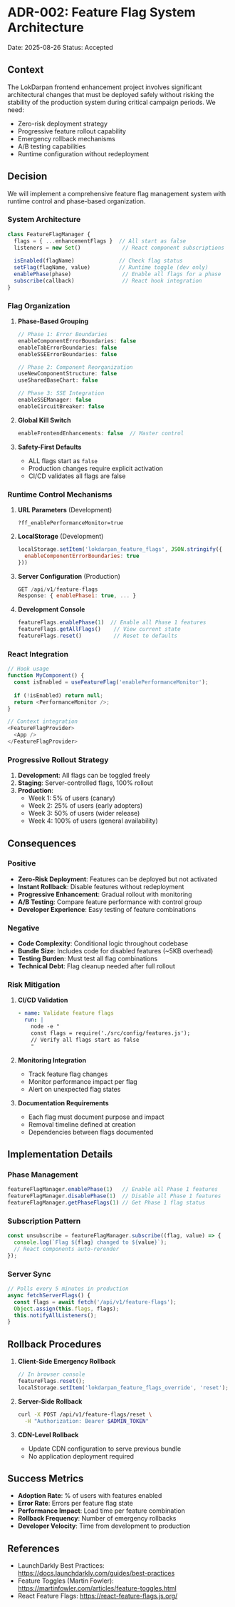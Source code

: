 # ADR-002: Feature Flag System Architecture

Date: 2025-08-26
Status: Accepted

## Context

The LokDarpan frontend enhancement project involves significant architectural changes that must be deployed safely without risking the stability of the production system during critical campaign periods. We need:
- Zero-risk deployment strategy
- Progressive feature rollout capability
- Emergency rollback mechanisms
- A/B testing capabilities
- Runtime configuration without redeployment

## Decision

We will implement a comprehensive feature flag management system with runtime control and phase-based organization.

### System Architecture

```javascript
class FeatureFlagManager {
  flags = { ...enhancementFlags }  // All start as false
  listeners = new Set()             // React component subscriptions
  
  isEnabled(flagName)              // Check flag status
  setFlag(flagName, value)         // Runtime toggle (dev only)
  enablePhase(phase)                // Enable all flags for a phase
  subscribe(callback)               // React hook integration
}
```

### Flag Organization

1. **Phase-Based Grouping**
   ```javascript
   // Phase 1: Error Boundaries
   enableComponentErrorBoundaries: false
   enableTabErrorBoundaries: false
   enableSSEErrorBoundaries: false
   
   // Phase 2: Component Reorganization
   useNewComponentStructure: false
   useSharedBaseChart: false
   
   // Phase 3: SSE Integration
   enableSSEManager: false
   enableCircuitBreaker: false
   ```

2. **Global Kill Switch**
   ```javascript
   enableFrontendEnhancements: false  // Master control
   ```

3. **Safety-First Defaults**
   - ALL flags start as `false`
   - Production changes require explicit activation
   - CI/CD validates all flags are false

### Runtime Control Mechanisms

1. **URL Parameters** (Development)
   ```
   ?ff_enablePerformanceMonitor=true
   ```

2. **LocalStorage** (Development)
   ```javascript
   localStorage.setItem('lokdarpan_feature_flags', JSON.stringify({
     enableComponentErrorBoundaries: true
   }))
   ```

3. **Server Configuration** (Production)
   ```javascript
   GET /api/v1/feature-flags
   Response: { enablePhase1: true, ... }
   ```

4. **Development Console**
   ```javascript
   featureFlags.enablePhase(1)  // Enable all Phase 1 features
   featureFlags.getAllFlags()    // View current state
   featureFlags.reset()          // Reset to defaults
   ```

### React Integration

```javascript
// Hook usage
function MyComponent() {
  const isEnabled = useFeatureFlag('enablePerformanceMonitor');
  
  if (!isEnabled) return null;
  return <PerformanceMonitor />;
}

// Context integration
<FeatureFlagProvider>
  <App />
</FeatureFlagProvider>
```

### Progressive Rollout Strategy

1. **Development**: All flags can be toggled freely
2. **Staging**: Server-controlled flags, 100% rollout
3. **Production**: 
   - Week 1: 5% of users (canary)
   - Week 2: 25% of users (early adopters)
   - Week 3: 50% of users (wider release)
   - Week 4: 100% of users (general availability)

## Consequences

### Positive
- **Zero-Risk Deployment**: Features can be deployed but not activated
- **Instant Rollback**: Disable features without redeployment
- **Progressive Enhancement**: Gradual rollout with monitoring
- **A/B Testing**: Compare feature performance with control group
- **Developer Experience**: Easy testing of feature combinations

### Negative
- **Code Complexity**: Conditional logic throughout codebase
- **Bundle Size**: Includes code for disabled features (~5KB overhead)
- **Testing Burden**: Must test all flag combinations
- **Technical Debt**: Flag cleanup needed after full rollout

### Risk Mitigation

1. **CI/CD Validation**
   ```yaml
   - name: Validate feature flags
     run: |
       node -e "
       const flags = require('./src/config/features.js');
       // Verify all flags start as false
       "
   ```

2. **Monitoring Integration**
   - Track feature flag changes
   - Monitor performance impact per flag
   - Alert on unexpected flag states

3. **Documentation Requirements**
   - Each flag must document purpose and impact
   - Removal timeline defined at creation
   - Dependencies between flags documented

## Implementation Details

### Phase Management
```javascript
featureFlagManager.enablePhase(1)   // Enable all Phase 1 features
featureFlagManager.disablePhase(1)  // Disable all Phase 1 features
featureFlagManager.getPhaseFlags(1) // Get Phase 1 flag status
```

### Subscription Pattern
```javascript
const unsubscribe = featureFlagManager.subscribe((flag, value) => {
  console.log(`Flag ${flag} changed to ${value}`);
  // React components auto-rerender
});
```

### Server Sync
```javascript
// Polls every 5 minutes in production
async fetchServerFlags() {
  const flags = await fetch('/api/v1/feature-flags');
  Object.assign(this.flags, flags);
  this.notifyAllListeners();
}
```

## Rollback Procedures

1. **Client-Side Emergency Rollback**
   ```javascript
   // In browser console
   featureFlags.reset();
   localStorage.setItem('lokdarpan_feature_flags_override', 'reset');
   ```

2. **Server-Side Rollback**
   ```bash
   curl -X POST /api/v1/feature-flags/reset \
     -H "Authorization: Bearer $ADMIN_TOKEN"
   ```

3. **CDN-Level Rollback**
   - Update CDN configuration to serve previous bundle
   - No application deployment required

## Success Metrics

- **Adoption Rate**: % of users with features enabled
- **Error Rate**: Errors per feature flag state
- **Performance Impact**: Load time per feature combination
- **Rollback Frequency**: Number of emergency rollbacks
- **Developer Velocity**: Time from development to production

## References

- LaunchDarkly Best Practices: https://docs.launchdarkly.com/guides/best-practices
- Feature Toggles (Martin Fowler): https://martinfowler.com/articles/feature-toggles.html
- React Feature Flags: https://react-feature-flags.js.org/